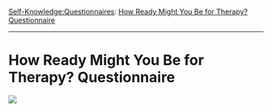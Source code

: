 [Self-Knowledge:](https://www.theschooloflife.com/thebookoflife/category/self-knowledge/)[Questionnaires](https://www.theschooloflife.com/thebookoflife/category/self-knowledge/questionnaires/): [How Ready Might You Be for Therapy? Questionnaire](https://www.theschooloflife.com/thebookoflife/how-ready-might-you-be-for-therapy/)

* * *

# How Ready Might You Be for Therapy? Questionnaire

![](https://www.theschooloflife.com/thebookoflife/wp-content/uploads/2000/02/Border-Expander.png)
